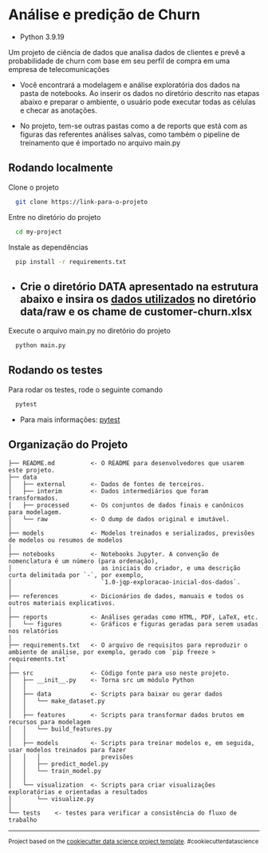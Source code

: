 
# Análise e predição de Churn
- Python 3.9.19

Um projeto de ciência de dados que analisa dados de clientes e prevê a probabilidade de churn com base em seu perfil de compra em uma empresa de telecomunicações

- Você encontrará a modelagem e análise exploratória dos dados na pasta de notebooks. Ao inserir os dados no diretório descrito nas etapas abaixo e preparar o ambiente, o usuário pode executar todas as células e checar as anotações.

- No projeto, tem-se outras pastas como a de reports que está com as figuras das referentes análises salvas, como também o pipeline de treinamento que é importado no arquivo main.py


## Rodando localmente

Clone o projeto

```bash
  git clone https://link-para-o-projeto
```

Entre no diretório do projeto

```bash
  cd my-project
```

Instale as dependências

```bash
  pip install -r requirements.txt
```

- ## **Crie o diretório DATA apresentado na estrutura abaixo e insira os [dados utilizados](https://docs.google.com/spreadsheets/d/1hyNndE4QVhjVLmB37ePBURRUkBlFUMJ3g6wlH2UenJY/edit#gid=516785925) no diretório data/raw e os chame de customer-churn.xlsx**

Execute o arquivo main.py no diretório do projeto

```bash
  python main.py
```


## Rodando os testes

Para rodar os testes, rode o seguinte comando

```bash
  pytest
```
- Para mais informações: [pytest](https://docs.pytest.org/en/8.0.x/)


Organização do Projeto
------------

    ├── README.md          <- O README para desenvolvedores que usarem este projeto.
    ├── data
    │   ├── external       <- Dados de fontes de terceiros.
    │   ├── interim        <- Dados intermediários que foram transformados.
    │   ├── processed      <- Os conjuntos de dados finais e canônicos para modelagem.
    │   └── raw            <- O dump de dados original e imutável.
    │
    ├── models             <- Modelos treinados e serializados, previsões de modelos ou resumos de modelos
    │
    ├── notebooks          <- Notebooks Jupyter. A convenção de nomenclatura é um número (para ordenação),
    │                         as iniciais do criador, e uma descrição curta delimitada por `-`, por exemplo,
    │                         `1.0-jqp-exploracao-inicial-dos-dados`.
    │
    ├── references         <- Dicionários de dados, manuais e todos os outros materiais explicativos.
    │
    ├── reports            <- Análises geradas como HTML, PDF, LaTeX, etc.
    │   └── figures        <- Gráficos e figuras geradas para serem usadas nos relatórios
    │
    ├── requirements.txt   <- O arquivo de requisitos para reproduzir o ambiente de análise, por exemplo, gerado com `pip freeze > requirements.txt`
    │
    ├── src                <- Código fonte para uso neste projeto.
    │   ├── __init__.py    <- Torna src um módulo Python
    │   │
    │   ├── data           <- Scripts para baixar ou gerar dados
    │   │   └── make_dataset.py
    │   │
    │   ├── features       <- Scripts para transformar dados brutos em recursos para modelagem
    │   │   └── build_features.py
    │   │
    │   ├── models         <- Scripts para treinar modelos e, em seguida, usar modelos treinados para fazer
    │   │   │                 previsões
    │   │   ├── predict_model.py
    │   │   └── train_model.py
    │   │
    │   └── visualization  <- Scripts para criar visualizações exploratórias e orientadas a resultados
    │       └── visualize.py
    │
    └── tests    <- testes para verificar a consistência do fluxo de trabalho


--------

<p><small>Project based on the <a target="_blank" href="https://drivendata.github.io/cookiecutter-data-science/">cookiecutter data science project template</a>. #cookiecutterdatascience</small></p>
